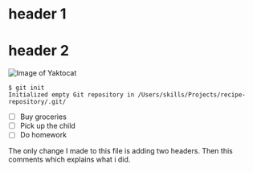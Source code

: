 # header 1
# header 2

![Image of Yaktocat](https://octodex.github.com/images/yaktocat.png)

```
$ git init
Initialized empty Git repository in /Users/skills/Projects/recipe-repository/.git/
```
- [ ] Buy groceries
- [ ] Pick up the child
- [ ] Do homework

The only change I made to this file is adding two headers. Then this comments which explains what i did.
